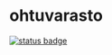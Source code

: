 # ohtuvarasto
[![status badge](https://github.com/kaltionkasvatti/ohtuvarasto/workflows/CI/badge.svg)
](https://github.com/kaltionkasvatti/ohtuvarasto/actions)
